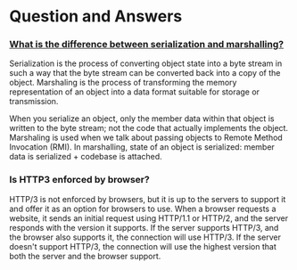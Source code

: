 # Question and Answers

### [What is the difference between serialization and marshalling?](https://stackoverflow.com/questions/770474/what-is-the-difference-between-serialization-and-marshaling)

Serialization is the process of converting object state into a byte stream in such a way that the byte stream can be converted back into a copy of the object. Marshaling is the process of transforming the memory representation of an object into a data format suitable for storage or transmission.

When you serialize an object, only the member data within that object is written to the byte stream; not the code that actually implements the object. Marshaling is used when we talk about passing objects to Remote Method Invocation (RMI). In marshalling, state of an object is serialized: member data is serialized + codebase is attached.

### Is HTTP3 enforced by browser?

HTTP/3 is not enforced by browsers, but it is up to the servers to support it and offer it as an option for browsers to use. When a browser requests a website, it sends an initial request using HTTP/1.1 or HTTP/2, and the server responds with the version it supports. If the server supports HTTP/3, and the browser also supports it, the connection will use HTTP/3. If the server doesn't support HTTP/3, the connection will use the highest version that both the server and the browser support. 
